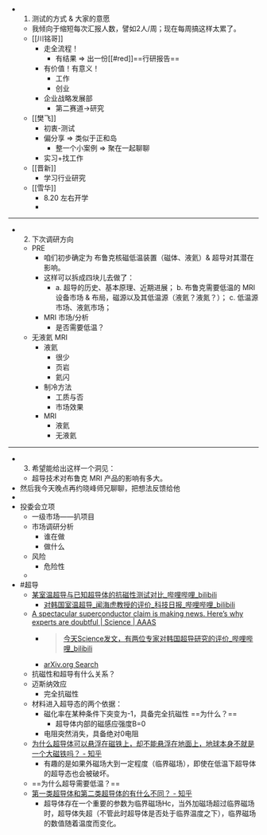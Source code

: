 - 1. 测试的方式 & 大家的意愿
	- 我倾向于缩短每次汇报人数，譬如2人/周；现在每周搞这样太累了。
	- [[川铭哥]]
		- 走全流程！
			- 有结果 => 出一份[[#red]]==行研报告==
		- 有价值！有意义！
			- 工作
			- 创业
		- 企业战略发展部
			- 第二赛道->研究
	- [[樊飞]]
		- 初衷-测试
		- 偏分享 => 类似于正和岛
			- 整一个小案例 => 聚在一起聊聊
		- 实习+找工作
	- [[晋新]]
		- 学习行业研究
	- [[雪华]]
		- 8.20 左右开学
		-
- ---
- 2. 下次调研方向
	- PRE
		- 咱们初步确定为 布鲁克核磁低温装置（磁体、液氦）& 超导对其潜在影响。
		- 这样可以拆成四块儿去做了：
			- a. 超导的历史、基本原理、近期进展；
			  b. 布鲁克需要低温的 MRI 设备市场 & 布局，磁源以及其低温源（液氦？液氮？）；
			  c. 低温源市场、液氦市场；
		- MRI 市场/分析
			- 是否需要低温？
	- 无液氦 MRI
		- 液氦
			- 很少
			- 页岩
			- 氦闪
		- 制冷方法
			- 工质与否
			- 市场效果
		- MRI
			- 液氦
			- 无液氦
- ---
- 3. 希望能给出这样一个洞见：
	- 超导技术对布鲁克 MRI 产品的影响有多大。
- 然后我今天晚点再约晓峰师兄聊聊，把想法反馈给他
-
- 投委会立项
	- 一级市场——扒项目
	- 市场调研分析
		- 谁在做
		- 做什么
	- 风险
		- 危险性
	-
- #超导
	- [某室温超导与已知超导体的抗磁性测试对比_哔哩哔哩_bilibili](https://www.bilibili.com/video/BV1Ax4y1R7Si/)
		- [对韩国室温超导_闻海虎教授的评价_科技日报_哔哩哔哩_bilibili](https://www.bilibili.com/video/BV1Uu4y127ZC/)
	- [A spectacular superconductor claim is making news. Here’s why experts are doubtful | Science | AAAS](https://www.science.org/content/article/spectacular-superconductor-claim-making-news-here-s-why-experts-are-doubtful)
		- >[今天Science发文，有两位专家对韩国超导研究的评价_哔哩哔哩_bilibili](https://www.bilibili.com/video/BV1HP41167AC/)
		- [arXiv.org Search](https://arxiv.org/find/cond-mat/1/OR+id:+2307.12037+id:+2307.12008/0/1/0/past/0/1)
	- 抗磁性和超导有什么关系？
	- 迈斯纳效应
		- 完全抗磁性
	- 材料进入超导态的两个依据：
		- 磁化率在某种条件下突变为-1，具备完全抗磁性 ==为什么？==
			- 超导体内部的磁感应强度B=0
		- 电阻突然消失，具备绝对0电阻
	- [为什么超导体可以悬浮在磁铁上，却不能悬浮在地面上，地球本身不就是一个大磁铁吗？ - 知乎](https://www.zhihu.com/question/20523183/answer/24828034)
		- 有趣的是如果外磁场大到一定程度（临界磁场），即使在低温下超导体的超导态也会被破坏。
	- ==为什么超导需要低温？==
	- [第一类超导体和第二类超导体的有什么不同？ - 知乎](https://www.zhihu.com/question/380650719/answer/1632742257)
		- 超导体存在一个重要的参数为临界磁场Hc，当外加磁场超过临界磁场时，超导体失超（不管此时超导体是否处于临界温度之下），临界磁场的数值随着温度而变化。